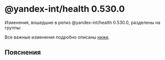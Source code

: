 # @yandex-int/health 0.530.0

<!-- ЧЕЛОВЕЧЕСКОЕ ВСТУПЛЕНИЕ -->

Изменения, вошедшие в релиз @yandex-int/health 0.530.0, разделены на группы:

Все важные изменения подробно описаны [ниже](#Пояснения).

## Пояснения

